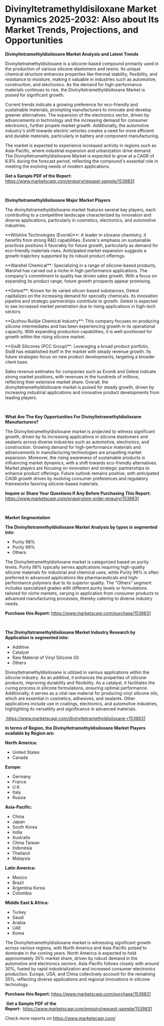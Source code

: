 <p><h1>Divinyltetramethyldisiloxane Market Dynamics 2025-2032: Also about Its Market Trends, Projections, and Opportunities</h1></p><p><strong>Divinyltetramethyldisiloxane Market Analysis and Latest Trends</strong></p>
<p><p>Divinyltetramethyldisiloxane is a silicone-based compound primarily used in the production of various silicone elastomers and resins. Its unique chemical structure enhances properties like thermal stability, flexibility, and resistance to moisture, making it valuable in industries such as automotive, construction, and electronics. As the demand for high-performance materials continues to rise, the Divinyltetramethyldisiloxane Market is poised for significant growth.</p><p>Current trends indicate a growing preference for eco-friendly and sustainable materials, prompting manufacturers to innovate and develop greener alternatives. The expansion of the electronics sector, driven by advancements in technology and the increasing demand for consumer electronics, further propels market growth. Additionally, the automotive industry's shift towards electric vehicles creates a need for more efficient and durable materials, particularly in battery and component manufacturing.</p><p>The market is expected to experience increased activity in regions such as Asia-Pacific, where industrial expansion and urbanization drive demand. The Divinyltetramethyldisiloxane Market is expected to grow at a CAGR of 6.9% during the forecast period, reflecting the compound's essential role in meeting the evolving needs of modern applications.</p></p>
<p><strong>Get a Sample PDF of the Report:&nbsp;</strong> <a href="https://www.marketscagr.com/enquiry/request-sample/1539831?utm_campaign=3266&utm_medium=2&utm_source=Github&utm_content=ia&utm_term=01042025&utm_id=divinyltetramethyldisiloxane">https://www.marketscagr.com/enquiry/request-sample/1539831</a></p>
<p>&nbsp;</p>
<p><strong>Divinyltetramethyldisiloxane Major Market Players</strong></p>
<p><p>The divinyltetramethyldisiloxane market features several key players, each contributing to a competitive landscape characterized by innovation and diverse applications, particularly in cosmetics, electronics, and automotive industries.</p><p>**Wilshire Technologies (Evonik)**: A leader in siloxane chemistry, it benefits from strong R&D capabilities. Evonik's emphasis on sustainable practices positions it favorably for future growth, particularly as demand for eco-friendly materials rises. Anticipated market expansion suggests a growth trajectory supported by its robust product offerings.</p><p>**Warshel Chemical**: Specializing in a range of silicone-based products, Warshel has carved out a niche in high-performance applications. The company's commitment to quality has driven sales growth. With a focus on expanding its product range, future growth prospects appear promising.</p><p>**Gelest**: Known for its varied silicon-based substances, Gelest capitalizes on the increasing demand for specialty chemicals. Its innovation pipeline and strategic partnerships contribute to growth. Gelest is expected to see increased market penetration due to rising applications in high-tech sectors.</p><p>**Quzhou Ruilijie Chemical Industry**: This company focuses on producing silicone intermediates and has been experiencing growth in its operational capacity. With expanding production capabilities, it is well-positioned for growth within the rising silicone market.</p><p>**SisiB Silicones (PCC Group)**: Leveraging a broad product portfolio, SisiB has established itself in the market with steady revenue growth. Its future strategies focus on new product developments, targeting a broader client base.</p><p>Sales revenue estimates for companies such as Evonik and Gelest indicate strong market positions, with revenues in the hundreds of millions, reflecting their extensive market share. Overall, the divinyltetramethyldisiloxane market is poised for steady growth, driven by increasing industrial applications and innovative product developments from leading players.</p></p>
<p>&nbsp;</p>
<p><strong>What Are The Key Opportunities For Divinyltetramethyldisiloxane Manufacturers?</strong></p>
<p><p>The Divinyltetramethyldisiloxane market is projected to witness significant growth, driven by its increasing applications in silicone elastomers and sealants across diverse industries such as automotive, electronics, and construction. Growing demand for high-performance materials and advancements in manufacturing technologies are propelling market expansion. Moreover, the rising awareness of sustainable products is influencing market dynamics, with a shift towards eco-friendly alternatives. Market players are focusing on innovation and strategic partnerships to enhance product offerings. Future outlook remains positive, with anticipated CAGR growth driven by evolving consumer preferences and regulatory frameworks favoring silicone-based materials.</p></p>
<p><strong>Inquire or Share Your Questions If Any Before Purchasing This Report:</strong> <a href="https://www.marketscagr.com/enquiry/pre-order-enquiry/1539831?utm_campaign=3266&utm_medium=2&utm_source=Github&utm_content=ia&utm_term=01042025&utm_id=divinyltetramethyldisiloxane">https://www.marketscagr.com/enquiry/pre-order-enquiry/1539831</a></p>
<p>&nbsp;</p>
<p><strong>Market Segmentation</strong></p>
<p><strong>The Divinyltetramethyldisiloxane Market Analysis by types is segmented into:</strong></p>
<p><ul><li>Purity 98%</li><li>Purity 99%</li><li>Others</li></ul></p>
<p><p>The Divinyltetramethyldisiloxane market is categorized based on purity levels. Purity 98% typically serves applications requiring high-quality silicone materials for industrial and chemical uses, while Purity 99% is often preferred in advanced applications like pharmaceuticals and high-performance polymers due to its superior quality. The "Others" segment includes specialized grades with different purity levels or formulations tailored for niche markets, varying in application from consumer products to advanced manufacturing processes, thereby catering to diverse industry needs.</p></p>
<p><strong>Purchase this Report:&nbsp;</strong><a href="https://www.marketscagr.com/purchase/1539831?utm_campaign=3266&utm_medium=2&utm_source=Github&utm_content=ia&utm_term=01042025&utm_id=divinyltetramethyldisiloxane">https://www.marketscagr.com/purchase/1539831</a></p>
<p>&nbsp;</p>
<p><strong>The Divinyltetramethyldisiloxane Market Industry Research by Application is segmented into:</strong></p>
<p><ul><li>Additive</li><li>Catalyst</li><li>Raw Material of Vinyl Silicone Oil</li><li>Others</li></ul></p>
<p><p>Divinyltetramethyldisiloxane is utilized in various applications within the silicone industry. As an additive, it enhances the properties of silicone products, improving durability and flexibility. As a catalyst, it facilitates the curing process in silicone formulations, ensuring optimal performance. Additionally, it serves as a vital raw material for producing vinyl silicone oils, which are essential in cosmetics, adhesives, and sealants. Other applications include use in coatings, electronics, and automotive industries, highlighting its versatility and significance in advanced materials.</p></p>
<p><a href="https://www.marketscagr.com/divinyltetramethyldisiloxane-r1539831?utm_campaign=3266&utm_medium=2&utm_source=Github&utm_content=ia&utm_term=01042025&utm_id=divinyltetramethyldisiloxane">&nbsp;https://www.marketscagr.com/divinyltetramethyldisiloxane-r1539831</a></p>
<p><strong>In terms of Region, the Divinyltetramethyldisiloxane Market Players available by Region are:</strong></p>
<p>
    <p> <strong> North America: </strong>
        <ul>
            <li>United States</li>
            <li>Canada</li>
        </ul>
        </p> 
    <p> <strong> Europe: </strong>
        <ul>
            <li>Germany</li>
            <li>France</li>
            <li>U.K.</li>
            <li>Italy</li>
            <li>Russia</li>
        </ul>
        </p> 
    <p> <strong> Asia-Pacific: </strong>
        <ul>
            <li>China</li>
            <li>Japan</li>
            <li>South Korea</li>
            <li>India</li>
            <li>Australia</li>
            <li>China Taiwan</li>
            <li>Indonesia</li>
            <li>Thailand</li>
            <li>Malaysia</li>
        </ul>
        </p> 
    <p> <strong> Latin America: </strong>
        <ul>
            <li>Mexico</li>
            <li>Brazil</li>
            <li>Argentina Korea</li>
            <li>Colombia</li>
        </ul>
        </p> 
    <p> <strong> Middle East & Africa: </strong>
        <ul>
            <li>Turkey</li>
            <li>Saudi</li>
            <li>Arabia</li>
            <li>UAE</li>
            <li>Korea</li>
        </ul>
    </p>
    </p>
<p><p>The Divinyltetramethyldisiloxane market is witnessing significant growth across various regions, with North America and Asia-Pacific poised to dominate in the coming years. North America is expected to hold approximately 35% market share, driven by robust demand in the automotive and electronics sectors. Asia-Pacific follows closely with around 30%, fueled by rapid industrialization and increased consumer electronics production. Europe, USA, and China collectively account for the remaining 35%, reflecting diverse applications and regional innovations in silicone technology.</p></p>
<p><strong>Purchase this Report: </strong><a href="https://www.marketscagr.com/purchase/1539831?utm_campaign=3266&utm_medium=2&utm_source=Github&utm_content=ia&utm_term=01042025&utm_id=divinyltetramethyldisiloxane">https://www.marketscagr.com/purchase/1539831</a></p>
<p>&nbsp;<strong>Get a Sample PDF of the Report:&nbsp;&nbsp;</strong><a href="https://www.marketscagr.com/enquiry/request-sample/1539831?utm_campaign=3266&utm_medium=2&utm_source=Github&utm_content=ia&utm_term=01042025&utm_id=divinyltetramethyldisiloxane">https://www.marketscagr.com/enquiry/request-sample/1539831</a></p>
<p><strong></strong></p>
<p>Check more reports on <a href="https://www.marketscagr.com/?utm_campaign=3266&utm_medium=2&utm_source=Github&utm_content=ia&utm_term=01042025&utm_id=divinyltetramethyldisiloxane">https://www.marketscagr.com/</a></p>